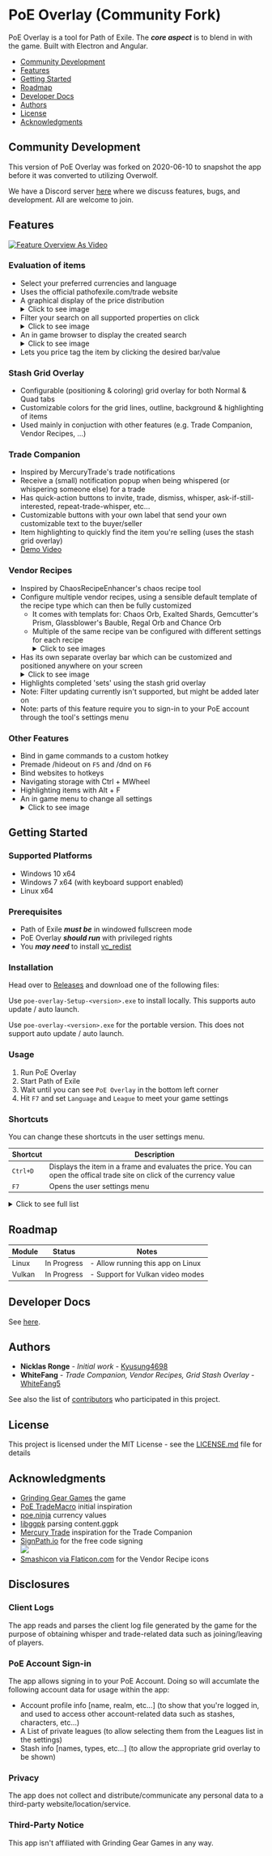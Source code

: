 # PoE Overlay (Community Fork)

PoE Overlay is a tool for Path of Exile. The **_core aspect_** is to blend in with the game. Built with Electron and Angular.

<!-- TOC -->

- [Community Development](#community-development)
- [Features](#features)
- [Getting Started](#getting-started)
- [Roadmap](#roadmap)
- [Developer Docs](#developer-docs)
- [Authors](#authors)
- [License](#license)
- [Acknowledgments](#acknowledgments)

<!-- /TOC -->

## Community Development

This version of PoE Overlay was forked on 2020-06-10 to snapshot the app before it was
converted to utilizing Overwolf.

We have a Discord server [here](https://discord.gg/sb5mUsWpdg) where we discuss
features, bugs, and development. All are welcome to join.

## Features

[![Feature Overview As Video](img/video.jpg)](https://www.youtube.com/watch?v=_cJmW8QkQnM)

### Evaluation of items

  - Select your preferred currencies and language
  - Uses the official pathofexile.com/trade website
  - A graphical display of the price distribution <details><summary>Click to see image</summary>![item](img/item_0.5.8.jpg)</details>
  - Filter your search on all supported properties on click <details><summary>Click to see image</summary>![item_filter](img/item_filter_0.5.8.jpg)</details>
  - An in game browser to display the created search <details><summary>Click to see image</summary>![browser](img/item_browser_0.5.8.jpg)</details>
  - Lets you price tag the item by clicking the desired bar/value

### Stash Grid Overlay

  - Configurable (positioning & coloring) grid overlay for both Normal & Quad tabs
  - Customizable colors for the grid lines, outline, background & highlighting of items
  - Used mainly in conjuction with other features (e.g. Trade Companion, Vendor Recipes, ...)

### Trade Companion

  - Inspired by MercuryTrade's trade notifications
  - Receive a (small) notification popup when being whispered (or whispering someone else) for a trade
  - Has quick-action buttons to invite, trade, dismiss, whisper, ask-if-still-interested, repeat-trade-whisper, etc...
  - Customizable buttons with your own label that send your own customizable text to the buyer/seller
  - Item highlighting to quickly find the item you're selling (uses the stash grid overlay)
  - [Demo Video](https://www.youtube.com/watch?v=unX1u6VZaCQ)

### Vendor Recipes

  - Inspired by ChaosRecipeEnhancer's chaos recipe tool
  - Configure multiple vendor recipes, using a sensible default template of the recipe type which can then be fully customized
    - It comes with templats for: Chaos Orb, Exalted Shards, Gemcutter's Prism, Glassblower's Bauble, Regal Orb and Chance Orb
    - Multiple of the same recipe van be configured with different settings for each recipe <details><summary>Click to see images</summary>![vendor_recipe_settings_overview](img/vendor_recipe_settings_overview.png) ![vendor_recipe_chaos_recipe_settings](img/vendor_recipe_chaos_recipe_settings.png)</details>
  - Has its own separate overlay bar which can be customized and positioned anywhere on your screen <details><summary>Click to see image</summary>![vendor_recipe_overlay](img/vendor_recipe_overlay.png)</details>
  - Highlights completed 'sets' using the stash grid overlay
  - Note: Filter updating currently isn't supported, but might be added later on
  - Note: parts of this feature require you to sign-in to your PoE account through the tool's settings menu

### Other Features

  - Bind in game commands to a custom hotkey
  - Premade /hideout on `F5` and /dnd on `F6`
  - Bind websites to hotkeys
  - Navigating storage with Ctrl + MWheel
  - Highlighting items with Alt + F
  - An in game menu to change all settings <details><summary>Click to see image</summary>![menu](img/menu_0.5.2.jpg)</details>

## Getting Started

### Supported Platforms

- Windows 10 x64
- Windows 7 x64 (with keyboard support enabled)
- Linux x64

### Prerequisites

- Path of Exile **_must be_** in windowed fullscreen mode
- PoE Overlay **_should run_** with privileged rights
- You **_may need_** to install [vc_redist](https://support.microsoft.com/en-us/help/2977003/the-latest-supported-visual-c-downloads)

### Installation

Head over to [Releases](https://github.com/PoE-Overlay-Community/PoE-Overlay-Community-Fork/releases) and download one of the following files:

Use `poe-overlay-Setup-<version>.exe` to install locally. This supports auto update / auto launch.

Use `poe-overlay-<version>.exe` for the portable version. This does not support auto update / auto launch.

### Usage

1. Run PoE Overlay
1. Start Path of Exile
1. Wait until you can see `PoE Overlay` in the bottom left corner
1. Hit `F7` and set `Language` and `League` to meet your game settings

### Shortcuts

You can change these shortcuts in the user settings menu.

|Shortcut  |Description
|---       |---
| `Ctrl+D` | Displays the item in a frame and evaluates the price. You can open the offical trade site on click of the currency value
| `F7`     | Opens the user settings menu

<details><summary>Click to see full list</summary>

|Shortcut        |Description
|---             |---	    
| `Ctrl+D`       | Displays the item in a frame and evaluates the price. You can open the offical trade site on click of the currency value
| `Alt+T`        | As above - displays the item translated
| `Alt+W`        | Opens item in wiki
| `Ctrl+Alt+W`   | As above - but in external browser
| `Alt+G`        | Opens item in poedb
| `Ctrl+Alt+G`   | As above - but in external browser
| `Alt+Q`        | Shows map info (layout, bosses)
| `Alt+F`        | Highlights item in stash
| `Ctrl+MWheel`  | Navigates through stash tabs
| `F5`           | Go to Hideout
| `F6`           | Toggle DND
| `F7`           | Opens the user settings menu
| `F8`           | Exits overlay
| `Alt + Num1`   | Open `https://www.poelab.com/`
| `Alt + Num2`   | Open `https://wraeclast.com/`
| `Esc`          | Close latest dialog
| `Space`        | Close all dialogs

</details>

## Roadmap

| Module  | Status      | Notes                                   |
| ------  | ----------- | --------------------------------------- |
| Linux   | In Progress | - Allow running this app on Linux       |
| Vulkan  | In Progress | - Support for Vulkan video modes        |

## Developer Docs

See [here](DEVELOPERS.md).

## Authors

- **Nicklas Ronge** - _Initial work_ - [Kyusung4698](https://github.com/Kyusung4698)
- **WhiteFang** - _Trade Companion, Vendor Recipes, Grid Stash Overlay_ - [WhiteFang5](https://github.com/WhiteFang5)

See also the list of [contributors](https://github.com/PoE-Overlay-Community/PoE-Overlay-Community-Fork/contributors) who participated in this project.

## License

This project is licensed under the MIT License - see the [LICENSE.md](LICENSE.md) file for details

## Acknowledgments

- [Grinding Gear Games](https://www.pathofexile.com/) the game
- [PoE TradeMacro](https://github.com/PoE-TradeMacro/POE-TradeMacro) initial inspiration
- [poe.ninja](https://poe.ninja/) currency values
- [libggpk](https://github.com/MuxaJIbI4/libggpk) parsing content.ggpk
- [Mercury Trade](https://github.com/Exslims/MercuryTrade) inspiration for the Trade Companion
- [SignPath.io](https://signpath.io/) for the free code signing  
<a href="https://signpath.io/" target="_blank"><img src="./img/signpath_logo.png"></a>
- [Smashicon via Flaticon.com](https://www.flaticon.com/authors/smashicons) for the Vendor Recipe icons

## Disclosures

### Client Logs

The app reads and parses the client log file generated by the game for the purpose of obtaining whisper and trade-related data such as joining/leaving of players.

### PoE Account Sign-in

The app allows signing in to your PoE Account. Doing so will accumlate the following account data for usage within the app:
* Account profile info [name, realm, etc...] (to show that you're logged in, and used to access other account-related data such as stashes, characters, etc...)
* A List of private leagues (to allow selecting them from the Leagues list in the settings)
* Stash info [names, types, etc...] (to allow the appropriate grid overlay to be shown)

### Privacy

The app does not collect and distribute/communicate any personal data to a third-party website/location/service.  

### Third-Party Notice

This app isn't affiliated with Grinding Gear Games in any way.  
